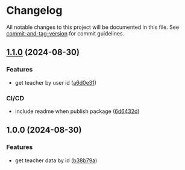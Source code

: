 # Changelog

All notable changes to this project will be documented in this file. See [commit-and-tag-version](https://github.com/absolute-version/commit-and-tag-version) for commit guidelines.

## [1.1.0](https://github.com/Utconnect/xavier-dotnet/compare/v1.0.0...v1.1.0) (2024-08-30)


### Features

* get teacher by user id ([a6d0e31](https://github.com/Utconnect/xavier-dotnet/commit/a6d0e318a1c968d210e84c5b116e77fa7c65e4dd))


### CI/CD

* include readme when publish package ([6d6432d](https://github.com/Utconnect/xavier-dotnet/commit/6d6432d4949a44a3e9a09bad96b5b701c55fbaa2))

## 1.0.0 (2024-08-30)


### Features

* get teacher data by id ([b38b79a](https://github.com/spicy-tomato/xavier-dotnet/commit/b38b79a0f8dbe74da5c6a3f1d68df4a726c42aba))
